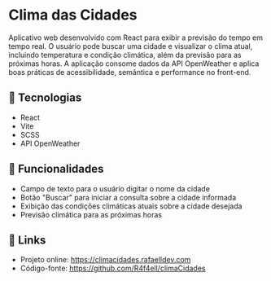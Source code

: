 # Clima das Cidades

Aplicativo web desenvolvido com React para exibir a previsão do tempo em tempo real. O usuário pode buscar uma cidade e visualizar o clima atual, incluindo temperatura e condição climática, além da previsão para as próximas horas. A aplicação consome dados da API OpenWeather e aplica boas práticas de acessibilidade, semântica e performance no front-end.

## 🔧 Tecnologias
- React
- Vite
- SCSS
- API OpenWeather

## 🚀 Funcionalidades
- Campo de texto para o usuário digitar o nome da cidade
- Botão "Buscar" para iniciar a consulta sobre a cidade informada
- Exibição das condições climáticas atuais sobre a cidade desejada
- Previsão climática para as próximas horas

## 🔗 Links
- Projeto online: https://climacidades.rafaelldev.com
- Código-fonte: https://github.com/R4f4ell/climaCidades
